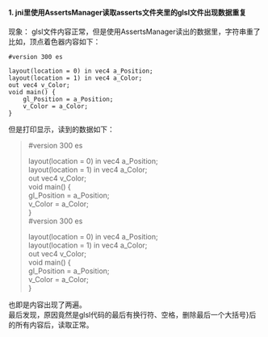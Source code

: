#### 1. jni里使用AssertsManager读取asserts文件夹里的glsl文件出现数据重复
现象：
glsl文件内容正常，但是使用AssertsManager读出的数据里，字符串重了
比如，顶点着色器内容如下：
```
#version 300 es

layout(location = 0) in vec4 a_Position;
layout(location = 1) in vec4 a_Color;
out vec4 v_Color;
void main() {
    gl_Position = a_Position;
    v_Color = a_Color;
}
```
但是打印显示，读到的数据如下：
>#version 300 es  
>  
>layout(location = 0) in vec4 a_Position;  
>layout(location = 1) in vec4 a_Color;  
>out vec4 v_Color;  
>void main() {  
>    gl_Position = a_Position;  
>    v_Color = a_Color;  
>}  
>#version 300 es  
>  
>layout(location = 0) in vec4 a_Position;  
>layout(location = 1) in vec4 a_Color;  
>out vec4 v_Color;  
>void main() {  
>    gl_Position = a_Position;  
>    v_Color = a_Color;  
>}


也即是内容出现了两遍。  
最后发现，原因竟然是glsl代码的最后有换行符、空格，删除最后一个大括号}后的所有内容后，读取正常。
